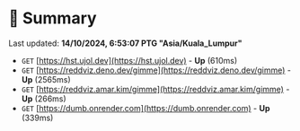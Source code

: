 # 📖 Summary
Last updated: **14/10/2024, 6:53:07 PTG "Asia/Kuala_Lumpur"**

- `GET` [https://hst.ujol.dev](https://hst.ujol.dev) - **Up** (610ms)
- `GET` [https://reddviz.deno.dev/gimme](https://reddviz.deno.dev/gimme) - **Up** (2565ms)
- `GET` [https://reddviz.amar.kim/gimme](https://reddviz.amar.kim/gimme) - **Up** (266ms)
- `GET` [https://dumb.onrender.com](https://dumb.onrender.com) - **Up** (339ms)
